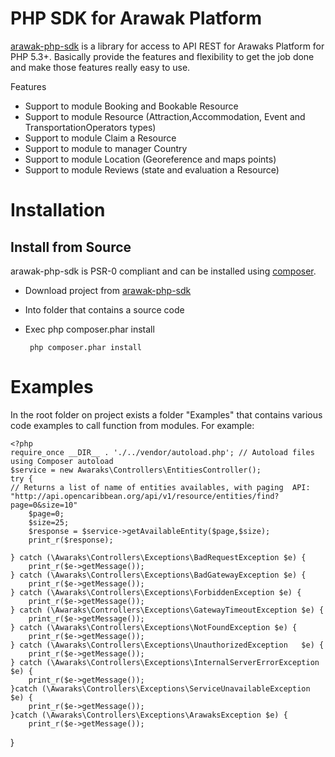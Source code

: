 # PHP SDK for Arawak Platform


[arawak-php-sdk](https://github.com/arawakcaribbean/arawak-php-sdk) is a library for access to API REST  for Arawaks Platform for PHP 5.3+.  Basically provide the features and flexibility to get the job done and make those features really easy to use.

Features

 - Support to module Booking and Bookable Resource
 - Support to module Resource (Attraction,Accommodation, Event and TransportationOperators types)
 - Support to module Claim a Resource
 - Support to module to manager Country
 - Support to module Location (Georeference and maps points)
 - Support to module Reviews (state and evaluation a Resource)


# Installation 
## Install from Source
arawak-php-sdk is PSR-0 compliant and can be installed using [composer](http://getcomposer.org/).

 - Download project from [arawak-php-sdk](https://github.com/arawakcaribbean/arawak-php-sdk) 
 - Into folder that contains a source code
 - Exec php composer.phar install
        
        php composer.phar install

# Examples

In the root folder on project exists a folder "Examples" that contains various code examples to call function from modules.
For example:

    <?php
    require_once __DIR__ . './../vendor/autoload.php'; // Autoload files using Composer autoload
    $service = new Awaraks\Controllers\EntitiesController();
    try {
    // Returns a list of name of entities availables, with paging  API: "http://api.opencaribbean.org/api/v1/resource/entities/find?page=0&size=10"
        $page=0;
        $size=25;
        $response = $service->getAvailableEntity($page,$size);
        print_r($response);
    
    } catch (\Awaraks\Controllers\Exceptions\BadRequestException $e) {
        print_r($e->getMessage());
    } catch (\Awaraks\Controllers\Exceptions\BadGatewayException $e) {
        print_r($e->getMessage());
    } catch (\Awaraks\Controllers\Exceptions\ForbiddenException $e) {
        print_r($e->getMessage());
    } catch (\Awaraks\Controllers\Exceptions\GatewayTimeoutException $e) {
        print_r($e->getMessage());
    } catch (\Awaraks\Controllers\Exceptions\NotFoundException $e) {
        print_r($e->getMessage());
    } catch (\Awaraks\Controllers\Exceptions\UnauthorizedException   $e) {
        print_r($e->getMessage());
    } catch (\Awaraks\Controllers\Exceptions\InternalServerErrorException $e) {
        print_r($e->getMessage());
    }catch (\Awaraks\Controllers\Exceptions\ServiceUnavailableException $e) {
        print_r($e->getMessage());
    }catch (\Awaraks\Controllers\Exceptions\ArawaksException $e) {
        print_r($e->getMessage());
}